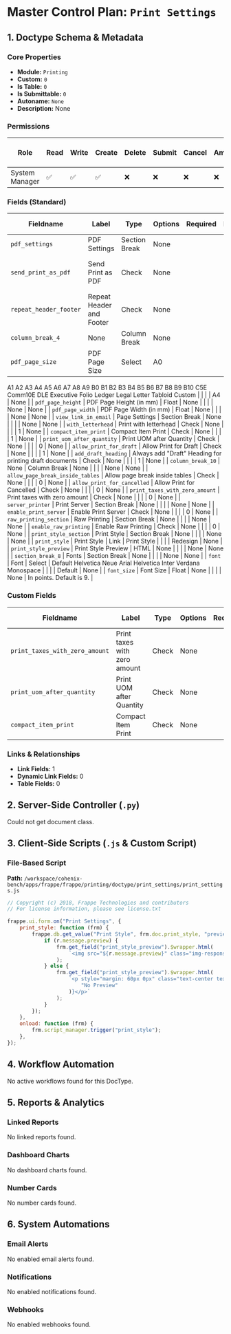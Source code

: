 # Master Control Plan: `Print Settings`

## 1. Doctype Schema & Metadata

### Core Properties
- **Module:** `Printing`
- **Custom:** `0`
- **Is Table:** `0`
- **Is Submittable:** `0`
- **Autoname:** `None`
- **Description:** None

### Permissions
| Role | Read | Write | Create | Delete | Submit | Cancel | Amend | Report | Import | Export | Print | Email | Share | Set User Perms |
|---|---|---|---|---|---|---|---|---|---|---|---|---|---|---|
| System Manager | ✅ | ✅ | ✅ | ❌ | ❌ | ❌ | ❌ | ❌ | ❌ | ❌ | ❌ | ❌ | ✅ | ❌ |


### Fields (Standard)
| Fieldname | Label | Type | Options | Required | Hidden | Read Only | Default | Description |
|---|---|---|---|---|---|---|---|---|
| `pdf_settings` | PDF Settings | Section Break | None |  |  |  | None | None |
| `send_print_as_pdf` | Send Print as PDF | Check | None |  |  |  | 1 | Send Email Print Attachments as PDF (Recommended) |
| `repeat_header_footer` | Repeat Header and Footer | Check | None |  |  |  | 1 | None |
| `column_break_4` | None | Column Break | None |  |  |  | None | None |
| `pdf_page_size` | PDF Page Size | Select | A0
A1
A2
A3
A4
A5
A6
A7
A8
A9
B0
B1
B2
B3
B4
B5
B6
B7
B8
B9
B10
C5E
Comm10E
DLE
Executive
Folio
Ledger
Legal
Letter
Tabloid
Custom |  |  |  | A4 | None |
| `pdf_page_height` | PDF Page Height (in mm) | Float | None |  |  |  | None | None |
| `pdf_page_width` | PDF Page Width (in mm) | Float | None |  |  |  | None | None |
| `view_link_in_email` | Page Settings | Section Break | None |  |  |  | None | None |
| `with_letterhead` | Print with letterhead | Check | None |  |  |  | 1 | None |
| `compact_item_print` | Compact Item Print | Check | None |  |  |  | 1 | None |
| `print_uom_after_quantity` | Print UOM after Quantity | Check | None |  |  |  | 0 | None |
| `allow_print_for_draft` | Allow Print for Draft | Check | None |  |  |  | 1 | None |
| `add_draft_heading` | Always add "Draft" Heading for printing draft documents | Check | None |  |  |  | 1 | None |
| `column_break_10` | None | Column Break | None |  |  |  | None | None |
| `allow_page_break_inside_tables` | Allow page break inside tables | Check | None |  |  |  | 0 | None |
| `allow_print_for_cancelled` | Allow Print for Cancelled | Check | None |  |  |  | 0 | None |
| `print_taxes_with_zero_amount` | Print taxes with zero amount | Check | None |  |  |  | 0 | None |
| `server_printer` | Print Server | Section Break | None |  |  |  | None | None |
| `enable_print_server` | Enable Print Server | Check | None |  |  |  | 0 | None |
| `raw_printing_section` | Raw Printing | Section Break | None |  |  |  | None | None |
| `enable_raw_printing` | Enable Raw Printing | Check | None |  |  |  | 0 | None |
| `print_style_section` | Print Style | Section Break | None |  |  |  | None | None |
| `print_style` | Print Style | Link | Print Style |  |  |  | Redesign | None |
| `print_style_preview` | Print Style Preview | HTML | None |  |  |  | None | None |
| `section_break_8` | Fonts | Section Break | None |  |  |  | None | None |
| `font` | Font | Select | Default
Helvetica Neue
Arial
Helvetica
Inter
Verdana
Monospace |  |  |  | Default | None |
| `font_size` | Font Size | Float | None |  |  |  | None | In points. Default is 9. |


### Custom Fields
| Fieldname | Label | Type | Options | Required | Hidden | Read Only | Default | Description |
|---|---|---|---|---|---|---|---|---|
| `print_taxes_with_zero_amount` | Print taxes with zero amount | Check | None |  |  |  | 0 | None |
| `print_uom_after_quantity` | Print UOM after Quantity | Check | None |  |  |  | 0 | None |
| `compact_item_print` | Compact Item Print | Check | None |  |  |  | 1 | None |



### Links & Relationships
- **Link Fields:** 1
- **Dynamic Link Fields:** 0
- **Table Fields:** 0

## 2. Server-Side Controller (`.py`)
Could not get document class.


## 3. Client-Side Scripts (`.js` & Custom Script)
### File-Based Script
**Path:** `/workspace/cohenix-bench/apps/frappe/frappe/printing/doctype/print_settings/print_settings.js`
```javascript
// Copyright (c) 2018, Frappe Technologies and contributors
// For license information, please see license.txt

frappe.ui.form.on("Print Settings", {
	print_style: function (frm) {
		frappe.db.get_value("Print Style", frm.doc.print_style, "preview").then((r) => {
			if (r.message.preview) {
				frm.get_field("print_style_preview").$wrapper.html(
					`<img src="${r.message.preview}" class="img-responsive">`
				);
			} else {
				frm.get_field("print_style_preview").$wrapper.html(
					`<p style="margin: 60px 0px" class="text-center text-muted">${__(
						"No Preview"
					)}</p>`
				);
			}
		});
	},
	onload: function (frm) {
		frm.script_manager.trigger("print_style");
	},
});

```




## 4. Workflow Automation
No active workflows found for this DocType.


## 5. Reports & Analytics
### Linked Reports
No linked reports found.


### Dashboard Charts
No dashboard charts found.


### Number Cards
No number cards found.


## 6. System Automations
### Email Alerts
No enabled email alerts found.


### Notifications
No enabled notifications found.


### Webhooks
No enabled webhooks found.
